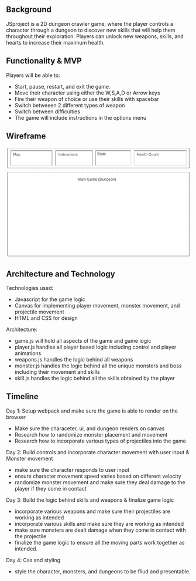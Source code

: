 Background
----------

JSproject is a 2D dungeon crawler game, where the player controls a character through a dungeon to discover new skills that will help them throughout their exploration. Players can unlock new weapons, skills, and hearts to increase their maximum health. 

Functionality & MVP
-------------------

Players will be able to:

* Start, pause, restart, and exit the game.
* Move their character using either the W,S,A,D or Arrow keys
* Fire their weapon of choice or use their skills with spacebar
* Switch betweeen 2 different types of weapon
* Switch between difficulties
* The game will include instructions in the options menu

Wireframe
---------
![alt text](https://github.com/Junghyun2006/JSArcher/blob/main/src/images/WireFrame.png)

Architecture and Technology
-----------------
Technologies used:
  * Javascript for the game logic
  * Canvas for implementing player movement, monster movement, and projectile movement
  * HTML and CSS for design
  
Architecture:
  * game.js will hold all aspects of the game and game logic
  * player.js handles all player based logic including control and player animations
  * weapons.js handles the logic behind all weapons
  * monster.js handles the logic behind all the unique monsters and boss including their movement and skills
  * skill.js handles the logic behind all the skills obtained by the player


Timeline
--------
Day 1: Setup webpack and make sure the game is able to render on the browser
  * Make sure the characeter, ui, and dungeon renders on canvas
  * Research how to randomize monster placement and movement
  * Research how to incorporate various types of projectiles into the game
  
Day 2: Build controls and incorporate character movement with user input & Monster movement 
  * make sure the character responds to user input 
  * ensure character movement speed varies based on different velocity
  * randomize monster movement and make sure they deal damage to the player if they come in contact
  
Day 3: Build the logic behind skills and weapons & finalize game logic
  * incorporate various weapons and make sure their projectiles are working as intended
  * incorporate various skills and make sure they are working as intended
  * make sure monsters are dealt damage when they come in contact with the projectile
  * finalize the game logic to ensure all the moving parts work together as intended. 
  
Day 4: Css and styling
  * style the character, monsters, and dungeons to be fliud and presentable.
